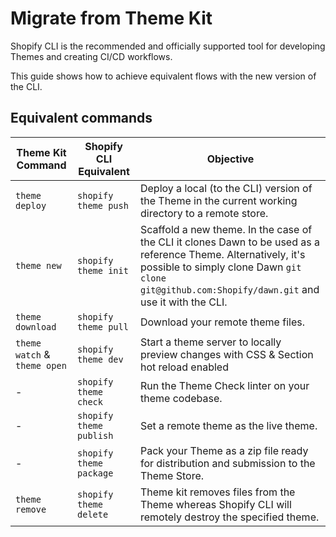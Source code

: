 # Migrate from Theme Kit

Shopify CLI is the recommended and officially supported tool for developing Themes and creating CI/CD workflows.

This guide shows how to achieve equivalent flows with the new version of the CLI.

## Equivalent commands

| Theme Kit Command | Shopify CLI Equivalent | Objective |
|---|---|---|
|`theme deploy`|`shopify theme push`| Deploy a local (to the CLI) version of the Theme in the current working directory to a remote store.|
|`theme new`|`shopify theme init`| Scaffold a new theme. In the case of the CLI it clones Dawn to be used as a reference Theme. Alternatively, it's possible to simply clone Dawn `git clone git@github.com:Shopify/dawn.git` and use it with the CLI.
|`theme download`|`shopify theme pull`| Download your remote theme files.|
|`theme watch` & `theme open` | `shopify theme dev` | Start a theme server to locally preview changes with CSS & Section hot reload enabled|
|-| `shopify theme check`| Run the Theme Check linter on your theme codebase.|
|-|`shopify theme publish`| Set a remote theme as the live theme.|
|-|`shopify theme package`|Pack your Theme as a zip file ready for distribution and submission to the Theme Store.|
|`theme remove`| `shopify theme delete`| Theme kit removes files from the Theme whereas Shopify CLI will remotely destroy the specified theme.|
